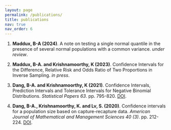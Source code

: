 ```yaml
---
layout: page
permalink: /publications/
title: publications
nav: true
nav_order: 6
---
```


1.  **Maddux, B-A (2024)**. A note on testing a single normal quantile in the presence of several normal populations with a common variance. *under review*.

2.  **Maddux, B-A. and Krishnamoorthy, K (2023)**. Confidence Intervals for the Difference, Relative Risk and Odds Ratio of Two Proportions in Inverse Sampling. *in press*.

3.  **Dang, B-A. and Krishnamoorthy, K (2021)**. Confidence Intervals, Prediction Intervals and Tolerance Intervals for Negative Binomial Distributions. *Statistical Papers 63*. pp. 795-820. [DOI](https://doi.org/10.1007/s00362-021-01255-y).

4.  **Dang, B-A., Krishnamoorthy, K. and Lv, S. (2020)**. Confidence intervals for a population size based on capture-recapture data. *American Journal of Mathematical and Management Sciences 40 (3)*. pp. 212-224. [DOI](https://doi.org/10.1080/01966324.2020.1835591).
